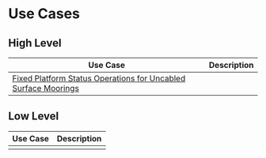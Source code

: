 # Use Cases

## High Level

| Use Case | Description |
|----------|-------------|
|[Fixed Platform Status Operations for Uncabled Surface Moorings](HighLevel.md#fixed-platform-status-operations-for-uncabled-surface-moorings) | |

## Low Level

| Use Case | Description |
|----------|-------------|
| | |
